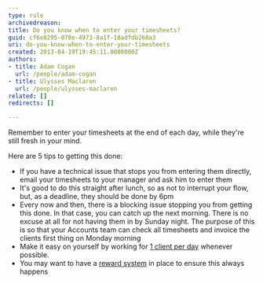 ```yaml
---
type: rule
archivedreason: 
title: Do you know when to enter your timesheets?
guid: cf6e8295-078e-4973-8a1f-18adfdb268a3
uri: do-you-know-when-to-enter-your-timesheets
created: 2013-04-19T19:45:11.0000000Z
authors:
- title: Adam Cogan
  url: /people/adam-cogan
- title: Ulysses Maclaren
  url: /people/ulysses-maclaren
related: []
redirects: []

---
```


Remember to enter your timesheets at the end of each day, while they're still fresh in your mind.

Here are 5 tips to getting this done:

<!--endintro-->

* If you have a technical issue that stops you from entering them directly, email your timesheets to your manager and ask him to enter them
* It's good to do this straight after lunch, so as not to interrupt your flow, but, as a deadline, they should be done by 6pm
* Every now and then, there is a blocking issue stopping you from getting this done. In that case, you can catch up the next morning. There is no excuse at all for not having them in by Sunday night. The purpose of this is so that your Accounts team can check all timesheets and invoice the clients first thing on Monday morning
* Make it easy on yourself by working for [1 client per day](/do-you-book-a-minimum-of-1-days-work-at-a-time) whenever possible.
* You may want to have a [reward system](/do-you-reward-your-employees-for-doing-their-timesheets-on-time) in place to ensure this always happens
